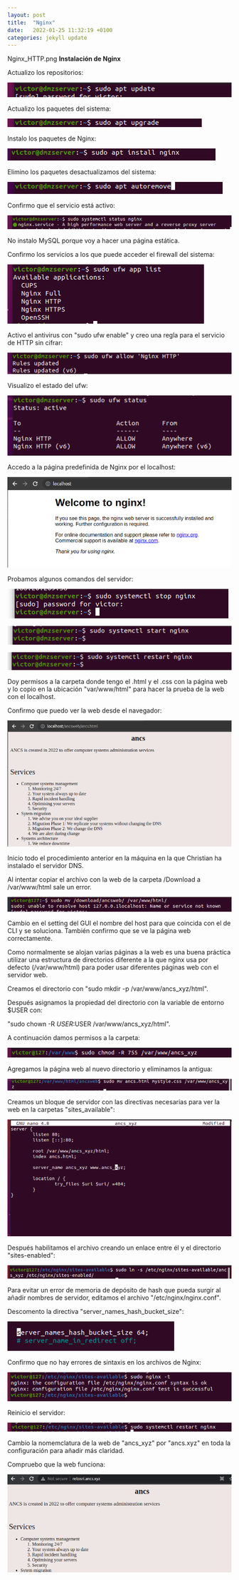 ```yaml
---
layout: post
title:  "Nginx"
date:   2022-01-25 11:32:19 +0100
categories: jekyll update
---
```

Nginx_HTTP.png
**Instalación de Nginx**

Actualizo los repositorios:

![image1](https://github.com/MaTthewSsD/Fotos/blob/main/image1.png?raw=true)

Actualizo los paquetes del sistema:

![image2](https://github.com/MaTthewSsD/Fotos/blob/main/image2.png?raw=true)

Instalo los paquetes de Nginx:

![image3](https://github.com/MaTthewSsD/Fotos/blob/main/image3.png?raw=true)

Elimino los paquetes desactualizamos del sistema:

![image4](https://github.com/MaTthewSsD/Fotos/blob/main/image4.png?raw=true)

Confirmo que el servicio está activo:

![image5](https://github.com/MaTthewSsD/Fotos/blob/main/image5.png?raw=true)



No instalo MySQL porque voy a hacer una página estática.

Confirmo los servicios a los que puede acceder el firewall del sistema:

![app_list_ufw](https://github.com/MaTthewSsD/Fotos/blob/main/app_list_ufw.png?raw=true)



Activo el antivirus con "sudo ufw enable" y creo una regla para el servicio de HTTP sin cifrar:

![Nginx_HTTP](https://github.com/MaTthewSsD/Fotos/blob/main/Nginx_HTTP.png?raw=true)



Visualizo el estado del ufw:

![ufw_status](https://github.com/MaTthewSsD/Fotos/blob/main/ufw_status-16438854914081.png?raw=true)



Accedo a la página predefinida de Nginx por el localhost:

![welcome_to_nginx](https://github.com/MaTthewSsD/Fotos/blob/main/welcome_to_nginx.png?raw=true)



Probamos algunos comandos del servidor:

![stop_nginx](https://github.com/MaTthewSsD/Fotos/blob/main/stop_nginx.png?raw=true)



![start_nginx](https://github.com/MaTthewSsD/Fotos/blob/main/start_nginx.png?raw=true)



![restart_nginx](https://github.com/MaTthewSsD/Fotos/blob/main/restart_nginx.png?raw=true)



Doy permisos a la carpeta donde tengo el .html y el .css con la página web y lo copio en la ubicación "var/www/html" para hacer la prueba de la web con el localhost.

Confirmo que puedo ver la web desde el navegador:

![localhost_ancsweb_chrome](https://github.com/MaTthewSsD/Fotos/blob/main/localhost_ancsweb_chrome.png?raw=true)



Inicio todo el procedimiento anterior en la máquina en la que Christian ha instalado el servidor DNS.

Al intentar copiar el archivo con la web de la carpeta /Download a /var/www/html sale un error.

![unable_to_resolver_localhost](https://github.com/MaTthewSsD/Fotos/blob/main/unable_to_resolver_localhost.png?raw=true)

Cambio en el setting del GUI el nombre del host para que coincida con el de CLI y se soluciona. También confirmo que se ve la página web correctamente.

Como normalmente se alojan varias páginas a la web es una buena práctica utilizar una estructura de directorios diferente a la que nginx usa por defecto (/var/www/html) para poder usar diferentes páginas web con el servidor web.

Creamos el directorio con "sudo mkdir -p /var/www/ancs_xyz/html".

Después asignamos la propiedad del directorio con la variable de entorno $USER con:

"sudo chown -R $USER:$USER /var/www/ancs_xyz/html".

A continuación damos permisos a la carpeta:

![chmod_755](https://github.com/MaTthewSsD/Fotos/blob/main/chmod_755.png?raw=true)



Agregamos la página web al nuevo directorio y eliminamos la antigua:

![mv_ancs_html_mystyle_css](https://github.com/MaTthewSsD/Fotos/blob/main/mv_ancs_html_mystyle_css.png?raw=true)



Creamos un bloque de servidor con las directivas necesarias para ver la web en la carpetas "sites_available":

![sites_availabe](https://github.com/MaTthewSsD/Fotos/blob/main/sites_availabe.png?raw=true)



Después habilitamos el archivo creando un enlace entre él y el directorio "sites-enabled":

![sites-enabled](https://github.com/MaTthewSsD/Fotos/blob/main/sites-enabled.png?raw=true)



Para evitar un error de memoria de depósito de hash que pueda surgir al añadir nombres de servidor, editamos el archivo "/etc/nginx/nginx.conf".

Descomento la directiva "server_names_hash_bucket_size":

![hash_bucket_size](https://github.com/MaTthewSsD/Fotos/blob/main/hash_bucket_size.png?raw=true)



Confirmo que no hay errores de sintaxis en los archivos de Nginx:

![nginx_test](https://github.com/MaTthewSsD/Fotos/blob/main/nginx_test.png?raw=true)



Reinicio el servidor:

![sudo_systemctl_restart_nginx](https://github.com/MaTthewSsD/Fotos/blob/main/sudo_systemctl_restart_nginx.png?raw=true)



Cambio la nomemclatura de la web de "ancs_xyz" por "ancs.xyz" en toda la configuración para añadir más claridad.

Compruebo que la web funciona:

![correct_functioning](https://github.com/MaTthewSsD/Fotos/blob/main/correct_functioning.png?raw=true)
